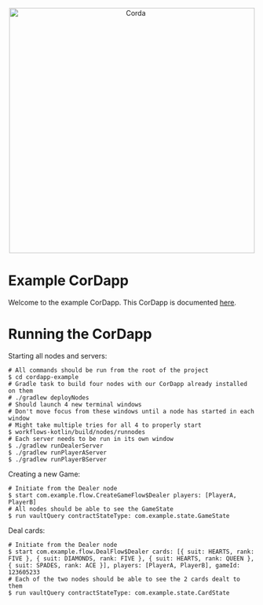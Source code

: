 <p align="center">
  <img src="https://www.corda.net/wp-content/uploads/2016/11/fg005_corda_b.png" alt="Corda" width="500">
</p>

# Example CorDapp

Welcome to the example CorDapp. This CorDapp is documented [here](http://docs.corda.net/tutorial-cordapp.html).

# Running the CorDapp

Starting all nodes and servers:

```
# All commands should be run from the root of the project
$ cd cordapp-example
# Gradle task to build four nodes with our CorDapp already installed on them
# ./gradlew deployNodes
# Should launch 4 new terminal windows
# Don't move focus from these windows until a node has started in each window
# Might take multiple tries for all 4 to properly start
$ workflows-kotlin/build/nodes/runnodes
# Each server needs to be run in its own window
$ ./gradlew runDealerServer
$ ./gradlew runPlayerAServer
$ ./gradlew runPlayerBServer
```

Creating a new Game:

```
# Initiate from the Dealer node
$ start com.example.flow.CreateGameFlow$Dealer players: [PlayerA, PlayerB]
# All nodes should be able to see the GameState
$ run vaultQuery contractStateType: com.example.state.GameState
```

Deal cards:

```
# Initiate from the Dealer node
$ start com.example.flow.DealFlow$Dealer cards: [{ suit: HEARTS, rank: FIVE }, { suit: DIAMONDS, rank: FIVE }, { suit: HEARTS, rank: QUEEN }, { suit: SPADES, rank: ACE }], players: [PlayerA, PlayerB], gameId: 123605233
# Each of the two nodes should be able to see the 2 cards dealt to them
$ run vaultQuery contractStateType: com.example.state.CardState
```